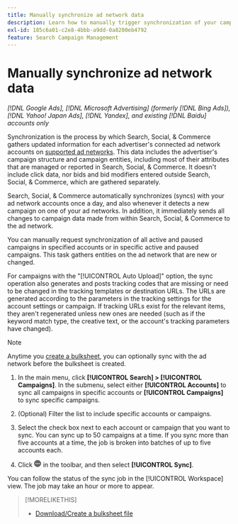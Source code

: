 ```yaml
---
title: Manually synchronize ad network data
description: Learn how to manually trigger synchronization of your campaign structure and campaign entities for supported ad networks.
exl-id: 185c6a01-c2e8-4bbb-a9dd-0a8200eb4792
feature: Search Campaign Management
---
```

# Manually synchronize ad network data

*[!DNL Google Ads], [!DNL Microsoft Advertising] (formerly [!DNL Bing Ads]), [!DNL Yahoo! Japan Ads], [!DNL Yandex], and existing [!DNL Baidu] accounts only*

Synchronization is the process by which Search, Social, & Commerce gathers updated information for each advertiser's connected ad network accounts on [supported ad networks](/help/search-social-commerce/introduction/supported-inventory.md). This data includes the advertiser's campaign structure and campaign entities, including most of their attributes that are managed or reported in Search, Social, & Commerce. It doesn't include click data, nor bids and bid modifiers entered outside Search, Social, & Commerce, which are gathered separately.

Search, Social, & Commerce automatically synchronizes (syncs) with your ad network accounts once a day, and also whenever it detects a new campaign on one of your ad networks. In addition, it immediately sends all changes to campaign data made from within Search, Social, & Commerce to the ad network.

You can manually request synchronization of all active and paused campaigns in specified accounts or in specific active and paused campaigns. This task gathers entities on the ad network that are new or changed.

For campaigns with the "[!UICONTROL Auto Upload]" option, the sync operation also generates and posts tracking codes that are missing or need to be changed in the tracking templates or destination URLs. The URLs are generated according to the parameters in the tracking settings for the account settings or campaign. If tracking URLs exist for the relevant items, they aren't regenerated unless new ones are needed (such as if the keyword match type, the creative text, or the account's tracking parameters have changed).

>[!NOTE]
>
>Anytime you [create a bulksheet](/help/search-social-commerce/campaign-management/bulksheets/bulksheet-download.md), you can optionally sync with the ad network before the bulksheet is created.

1. In the main menu, click **[!UICONTROL Search] > [!UICONTROL Campaigns]**. In the submenu, select either **[!UICONTROL Accounts]** to sync all campaigns in specific accounts or **[!UICONTROL Campaigns]** to sync specific campaigns.

1. (Optional) Filter the list to include specific accounts or campaigns.

1. Select the check box next to each account or campaign that you want to sync. You can sync up to 50 campaigns at a time. If you sync more than five accounts at a time, the job is broken into batches of up to five accounts each.

1. Click **![More](/help/search-social-commerce/assets/more.png "More")** in the toolbar, and then select **[!UICONTROL Sync]**.

You can follow the status of the sync job in the [!UICONTROL Workspace] view. The job may take
an hour or more to appear.

>[!MORELIKETHIS]
>
>* [Download/Create a bulksheet file](/help/search-social-commerce/campaign-management/bulksheets/bulksheet-download.md)
